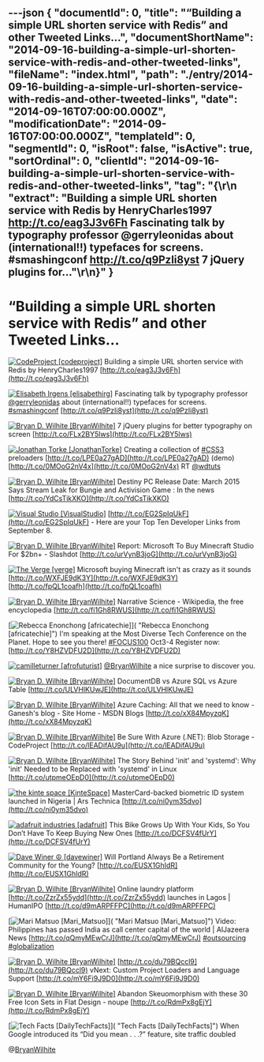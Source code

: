 ---json
{
  "documentId": 0,
  "title": "“Building a simple URL shorten service with Redis” and other Tweeted Links…",
  "documentShortName": "2014-09-16-building-a-simple-url-shorten-service-with-redis-and-other-tweeted-links",
  "fileName": "index.html",
  "path": "./entry/2014-09-16-building-a-simple-url-shorten-service-with-redis-and-other-tweeted-links",
  "date": "2014-09-16T07:00:00.000Z",
  "modificationDate": "2014-09-16T07:00:00.000Z",
  "templateId": 0,
  "segmentId": 0,
  "isRoot": false,
  "isActive": true,
  "sortOrdinal": 0,
  "clientId": "2014-09-16-building-a-simple-url-shorten-service-with-redis-and-other-tweeted-links",
  "tag": "{\r\n  \"extract\": \"Building a simple URL shorten service with Redis by HenryCharles1997 http://t.co/eag3J3v6Fh  Fascinating talk by typography professor @gerryleonidas about (international!!) typefaces for screens. #smashingconf http://t.co/q9PzIi8yst  7 jQuery plugins for...\"\r\n}"
}
---

# “Building a simple URL shorten service with Redis” and other Tweeted Links…

[<img alt="CodeProject [codeproject]" src="https://songhay.blob.core.windows.net/shared-social-twitter/codeproject.png">](http://t.co/4uZjbAWyZS "CodeProject [codeproject]") <span>Building a simple URL shorten service with Redis by HenryCharles1997 [http://t.co/eag3J3v6Fh](http://t.co/eag3J3v6Fh)</span>

[<img alt="Elisabeth Irgens [elisabethirg]" src="https://songhay.blob.core.windows.net/shared-social-twitter/elisabethirg.jpeg">](http://t.co/gIfp1l4Tp7 "Elisabeth Irgens [elisabethirg]") <span>Fascinating talk by typography professor [@gerryleonidas](http://twitter.com/gerryleonidas) about (international!!) typefaces for screens. [#smashingconf](http://search.twitter.com/search?q=%23smashingconf) [http://t.co/q9PzIi8yst](http://t.co/q9PzIi8yst)</span>

[<img alt="Bryan D. Wilhite [BryanWilhite]" src="https://songhay.blob.core.windows.net/shared-social-twitter/BryanWilhite.jpeg">](http://t.co/UNdqV0Z1zz "Bryan D. Wilhite [BryanWilhite]") <span>7 jQuery plugins for better typography on screen [http://t.co/FLx2BY5lws](http://t.co/FLx2BY5lws)</span>

[<img alt="Jonathan Torke [JonathanTorke]" src="https://songhay.blob.core.windows.net/shared-social-twitter/JonathanTorke.png">](http://t.co/os5uqU3MvE "Jonathan Torke [JonathanTorke]") <span>Creating a collection of [#CSS3](http://search.twitter.com/search?q=%23CSS3) preloaders [http://t.co/LPE0a27gAD](http://t.co/LPE0a27gAD) (demo) [http://t.co/0MOoG2nV4x](http://t.co/0MOoG2nV4x) RT [@wdtuts](http://twitter.com/wdtuts)</span>

[<img alt="Bryan D. Wilhite [BryanWilhite]" src="https://songhay.blob.core.windows.net/shared-social-twitter/BryanWilhite.jpeg">](http://t.co/UNdqV0Z1zz "Bryan D. Wilhite [BryanWilhite]") <span>Destiny PC Release Date: March 2015 Says Stream Leak for Bungie and Activision Game : In the news [http://t.co/YdCsTikXKO](http://t.co/YdCsTikXKO)</span>

[<img alt="Visual Studio [VisualStudio]" src="https://songhay.blob.core.windows.net/shared-social-twitter/VisualStudio.png">](http://t.co/OqnL9IGcUY "Visual Studio [VisualStudio]") <span>[http://t.co/EG2SpIqUkF](http://t.co/EG2SpIqUkF) - Here are your Top Ten Developer Links from September 8.</span>

[<img alt="Bryan D. Wilhite [BryanWilhite]" src="https://songhay.blob.core.windows.net/shared-social-twitter/BryanWilhite.jpeg">](http://t.co/UNdqV0Z1zz "Bryan D. Wilhite [BryanWilhite]") <span>Report: Microsoft To Buy Minecraft Studio For $2bn+ - Slashdot [http://t.co/urVynB3joG](http://t.co/urVynB3joG)</span>

[<img alt="The Verge [verge]" src="https://songhay.blob.core.windows.net/shared-social-twitter/verge.png">](http://t.co/LZQGZeS7N1 "The Verge [verge]") <span>Microsoft buying Minecraft isn't as crazy as it sounds [http://t.co/WXFJE9dK3Y](http://t.co/WXFJE9dK3Y) [http://t.co/fpQL1coafh](http://t.co/fpQL1coafh)</span>

[<img alt="Bryan D. Wilhite [BryanWilhite]" src="https://songhay.blob.core.windows.net/shared-social-twitter/BryanWilhite.jpeg">](http://t.co/UNdqV0Z1zz "Bryan D. Wilhite [BryanWilhite]") <span>Narrative Science - Wikipedia, the free encyclopedia [http://t.co/fi1Gh8RWUS](http://t.co/fi1Gh8RWUS)</span>

[<img alt="Rebecca Enonchong [africatechie]" src="https://songhay.blob.core.windows.net/shared-social-twitter/africatechie.jpg">]( "Rebecca Enonchong [africatechie]") <span>I'm speaking at the Most Diverse Tech Conference on the Planet. Hope to see you there! [#FOCUS100](http://search.twitter.com/search?q=%23FOCUS100) Oct3-4 Register now: [http://t.co/Y8HZVDFU2D](http://t.co/Y8HZVDFU2D)</span>

[<img alt="camilleturner [afrofuturist]" src="https://songhay.blob.core.windows.net/shared-social-twitter/afrofuturist.jpeg">](http://t.co/zjgGw8JARc "camilleturner [afrofuturist]") <span>[@BryanWilhite](http://twitter.com/BryanWilhite) a nice surprise to discover you.</span>

[<img alt="Bryan D. Wilhite [BryanWilhite]" src="https://songhay.blob.core.windows.net/shared-social-twitter/BryanWilhite.jpeg">](http://t.co/UNdqV0Z1zz "Bryan D. Wilhite [BryanWilhite]") <span>DocumentDB vs Azure SQL vs Azure Table [http://t.co/ULVHlKUwJE](http://t.co/ULVHlKUwJE)</span>

[<img alt="Bryan D. Wilhite [BryanWilhite]" src="https://songhay.blob.core.windows.net/shared-social-twitter/BryanWilhite.jpeg">](http://t.co/UNdqV0Z1zz "Bryan D. Wilhite [BryanWilhite]") <span>Azure Caching: All that we need to know - Ganesh's blog - Site Home - MSDN Blogs [http://t.co/xX84MpyzqK](http://t.co/xX84MpyzqK)</span>

[<img alt="Bryan D. Wilhite [BryanWilhite]" src="https://songhay.blob.core.windows.net/shared-social-twitter/BryanWilhite.jpeg">](http://t.co/UNdqV0Z1zz "Bryan D. Wilhite [BryanWilhite]") <span>Be Sure With Azure (.NET): Blob Storage - CodeProject [http://t.co/lEADifAU9u](http://t.co/lEADifAU9u)</span>

[<img alt="Bryan D. Wilhite [BryanWilhite]" src="https://songhay.blob.core.windows.net/shared-social-twitter/BryanWilhite.jpeg">](http://t.co/UNdqV0Z1zz "Bryan D. Wilhite [BryanWilhite]") <span>The Story Behind 'init' and 'systemd': Why 'init' Needed to be Replaced with 'systemd' in Linux [http://t.co/utpmeOEpD0](http://t.co/utpmeOEpD0)</span>

[<img alt="the kinte space [KinteSpace]" src="https://songhay.blob.core.windows.net/shared-social-twitter/KinteSpace.png">](http://t.co/s5roAXuR0y "the kinte space [KinteSpace]") <span>MasterCard-backed biometric ID system launched in Nigeria | Ars Technica [http://t.co/ni0ym35dvo](http://t.co/ni0ym35dvo)</span>

[<img alt="adafruit industries [adafruit]" src="https://songhay.blob.core.windows.net/shared-social-twitter/adafruit.png">](http://t.co/SZx5AMX0gq "adafruit industries [adafruit]") <span>This Bike Grows Up With Your Kids, So You Don’t Have To Keep Buying New Ones [http://t.co/DCFSV4fUrY](http://t.co/DCFSV4fUrY)</span>

[<img alt="Dave Winer ☮ [davewiner]" src="https://songhay.blob.core.windows.net/shared-social-twitter/davewiner.jpeg">](http://t.co/fuxogiHMsn "Dave Winer ☮ [davewiner]") <span>Will Portland Always Be a Retirement Community for the Young? [http://t.co/EUSX1GhIdR](http://t.co/EUSX1GhIdR)</span>

[<img alt="Bryan D. Wilhite [BryanWilhite]" src="https://songhay.blob.core.windows.net/shared-social-twitter/BryanWilhite.jpeg">](http://t.co/UNdqV0Z1zz "Bryan D. Wilhite [BryanWilhite]") <span>Online laundry platform [http://t.co/ZzrZx55ydd](http://t.co/ZzrZx55ydd) launches in Lagos | HumanIPO [http://t.co/d9mARPFFPC](http://t.co/d9mARPFFPC)</span>

[<img alt="Mari Matsuo [Mari_Matsuo]" src="https://songhay.blob.core.windows.net/shared-social-twitter/Mari_Matsuo.jpeg">]( "Mari Matsuo [Mari_Matsuo]") <span>Video: Philippines has passed India as call center capital of the world | AlJazeera News [http://t.co/qQmyMEwCrJ](http://t.co/qQmyMEwCrJ) [#outsourcing](http://search.twitter.com/search?q=%23outsourcing) [#globalization](http://search.twitter.com/search?q=%23globalization)</span>

[<img alt="Bryan D. Wilhite [BryanWilhite]" src="https://songhay.blob.core.windows.net/shared-social-twitter/BryanWilhite.jpeg">](http://t.co/UNdqV0Z1zz "Bryan D. Wilhite [BryanWilhite]") <span>[http://t.co/du79BQccl9](http://t.co/du79BQccl9) vNext: Custom Project Loaders and Language Support [http://t.co/mY6Fi9J9D0](http://t.co/mY6Fi9J9D0)</span>

[<img alt="Bryan D. Wilhite [BryanWilhite]" src="https://songhay.blob.core.windows.net/shared-social-twitter/BryanWilhite.jpeg">](http://t.co/UNdqV0Z1zz "Bryan D. Wilhite [BryanWilhite]") <span>Abandon Skeuomorphism with these 30 Free Icon Sets in Flat Design - noupe [http://t.co/RdmPx8gEjY](http://t.co/RdmPx8gEjY)</span>

[<img alt="Tech Facts [DailyTechFacts]" src="https://songhay.blob.core.windows.net/shared-social-twitter/DailyTechFacts.jpeg">]( "Tech Facts [DailyTechFacts]") <span>When Google introduced its “Did you mean . . .?” feature, site traffic doubled</span>

@[BryanWilhite](https://twitter.com/BryanWilhite)
